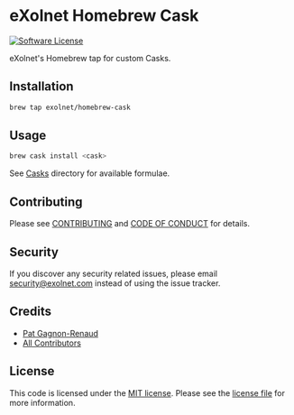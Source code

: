 # eXolnet Homebrew Cask

[![Software License](https://img.shields.io/badge/license-MIT-8469ad.svg?style=flat-square)](LICENSE)

eXolnet's Homebrew tap for custom Casks.

## Installation

```bash
brew tap exolnet/homebrew-cask
```

## Usage

```bash
brew cask install <cask>
```

See [Casks](Casks) directory for available formulae.

## Contributing

Please see [CONTRIBUTING](CONTRIBUTING.md) and [CODE OF CONDUCT](CODE_OF_CONDUCT.md) for details.

## Security

If you discover any security related issues, please email security@exolnet.com instead of using the issue tracker.

## Credits

- [Pat Gagnon-Renaud](https://github.com/pgrenaud)
- [All Contributors](../../contributors)

## License

This code is licensed under the [MIT license](http://choosealicense.com/licenses/mit/).
Please see the [license file](LICENSE) for more information.
